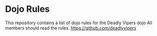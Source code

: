 Dojo Rules
==========

This repository contains a list of dojo rules for the Deadly Vipers dojo
All members should read the rules.
https://github.com/deadlyvipers